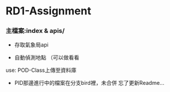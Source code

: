 # RD1-Assignment

### 主檔案:index & apis/

* 存取氣象局api

* 自動偵測地點 （可以做看看

use: POD-Class上傳至資料庫


* PID那邊進行中的檔案在分支bird裡，未合併 忘了更新Readme...
